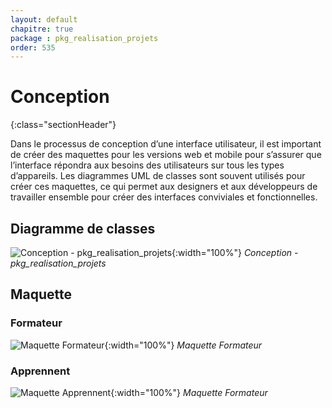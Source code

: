 ```yaml
---
layout: default
chapitre: true
package : pkg_realisation_projets
order: 535
---
```




# Conception
{:class="sectionHeader"}

<!-- note -->

Dans le processus de conception d’une interface utilisateur, il est important de créer des maquettes pour les versions web et mobile pour s’assurer que l’interface répondra aux besoins des utilisateurs sur tous les types d’appareils. Les diagrammes UML de classes sont souvent utilisés pour créer ces maquettes, ce qui permet aux designers et aux développeurs de travailler ensemble pour créer des interfaces conviviales et fonctionnelles.

<!-- new slide -->



## Diagramme de classes 

![Conception - pkg_realisation_projets ](/soli-lms/diagrammes/pkg_realisation_projets/classes_pkg_realisation_projets.svg){:width="100%"}
*Conception - pkg_realisation_projets*



<!-- new slide -->

## Maquette
### Formateur
 ![Maquette  Formateur](/soli-lms/pkg_realisation_projets/Conception/formature.png){:width="100%"}
 *Maquette  Formateur* 



### Apprennent 
 ![Maquette  Apprennent](/soli-lms/pkg_realisation_projets/Conception/apprenent.png){:width="100%"}
 *Maquette  Formateur* 


